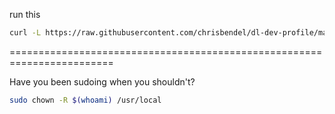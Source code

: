 run this

```bash
curl -L https://raw.githubusercontent.com/chrisbendel/dl-dev-profile/master/install.sh | bash
```

========================================================================

Have you been sudoing when you shouldn't?
```bash
sudo chown -R $(whoami) /usr/local
```
